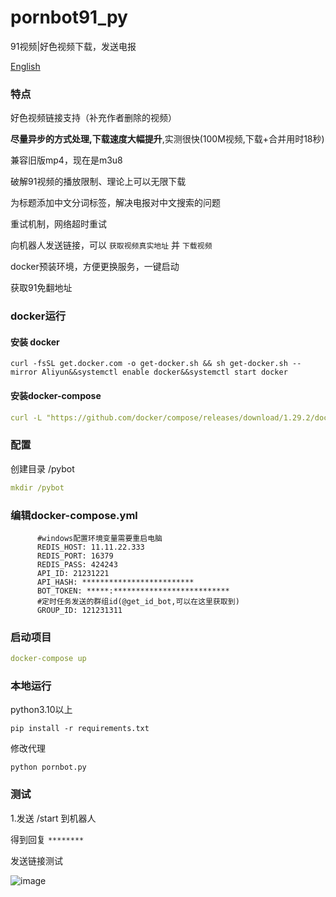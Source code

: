 # pornbot91_py
91视频|好色视频下载，发送电报


 [English](./README_en.md) 

###  特点

好色视频链接支持（补充作者删除的视频）

**尽量异步的方式处理,下载速度大幅提升**,实测很快(100M视频,下载+合并用时18秒)

兼容旧版mp4，现在是m3u8

破解91视频的播放限制、理论上可以无限下载

为标题添加中文分词标签，解决电报对中文搜索的问题

重试机制，网络超时重试

向机器人发送链接，可以 `获取视频真实地址` 并 `下载视频`

docker预装环境，方便更换服务，一键启动

获取91免翻地址


### docker运行



#### 安装 docker
```
curl -fsSL get.docker.com -o get-docker.sh && sh get-docker.sh --mirror Aliyun&&systemctl enable docker&&systemctl start docker

```

#### 安装docker-compose

```yaml
curl -L "https://github.com/docker/compose/releases/download/1.29.2/docker-compose-$(uname -s)-$(uname -m)" -o /usr/local/bin/docker-compose &&chmod +x /usr/local/bin/docker-compose
```


### 配置
创建目录 /pybot
```yaml
mkdir /pybot
```
### 编辑docker-compose.yml

```angular2html
      #windows配置环境变量需要重启电脑
      REDIS_HOST: 11.11.22.333
      REDIS_PORT: 16379
      REDIS_PASS: 424243
      API_ID: 21231221
      API_HASH: *************************
      BOT_TOKEN: *****:**************************
      #定时任务发送的群组id(@get_id_bot,可以在这里获取到)
      GROUP_ID: 121231311
```

### 启动项目

```yaml
docker-compose up 
```

### 本地运行
python3.10以上
```
pip install -r requirements.txt
```

修改代理

```
python pornbot.py
```


### 测试

1.发送 /start 到机器人

得到回复  `********`

发送链接测试

 ![image](https://user-images.githubusercontent.com/48782751/159890884-d65a2528-e7fc-4be3-a981-fa7608072467.png)


